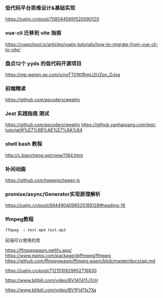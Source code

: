 ### 低代码平台思维设计&基础实现
https://juejin.cn/post/7080445691520090120


### vue-cli 迁移到 vite 指南

https://vueschool.io/articles/vuejs-tutorials/how-to-migrate-from-vue-cli-to-vite/


### 盘点12个 yyds 的低代码开源项目
https://mp.weixin.qq.com/s/noTT01KfRmtJ2UZpn_DJsg


### 前端精读
https://github.com/ascoders/weekly


### Jest 实践指南 测试
https://github.com/ascoders/weekly
https://github.yanhaixiang.com/jest-tutorial/#%E7%9B%AE%E7%9A%84


### shell bash 教程

http://c.biancheng.net/view/1164.html


### 补间动画

https://github.com/tweenjs/tween.js


### promise/async/Generator实现原理解析

https://juejin.cn/post/6844904096525189128#heading-16


### ffmpeg教程

```bash
ffmpeg -i test.mp4 test.mp3
```

前端可以使用的库

https://ffmpegwasm.netlify.app/
https://www.npmjs.com/package/@ffmpeg/ffmpeg
https://github.com/ffmpegwasm/ffmpeg.wasm/blob/master/docs/api.md


https://juejin.cn/post/7121510629952716830

https://www.bilibili.com/video/BV1AT411J7cH

https://www.bilibili.com/video/BV1Ft411s7Xa
